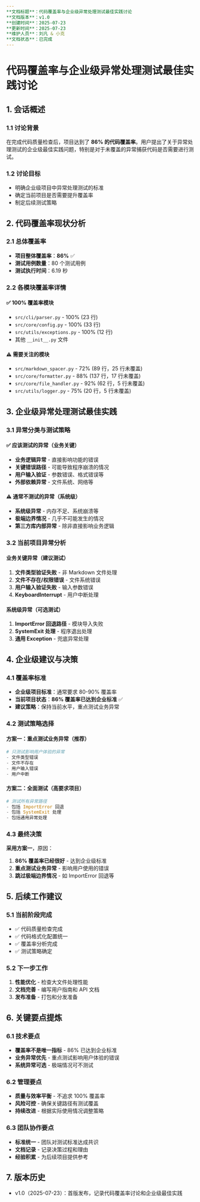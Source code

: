 ```yaml
---
**文档标题**：代码覆盖率与企业级异常处理测试最佳实践讨论
**文档版本**：v1.0
**创建时间**：2025-07-23
**更新时间**：2025-07-23
**维护人员**：刘凡 & 小克
**文档状态**：已完成
---
```


# 代码覆盖率与企业级异常处理测试最佳实践讨论

## 1. 会话概述

### 1.1 讨论背景

在完成代码质量检查后，项目达到了 **86% 的代码覆盖率**。用户提出了关于异常处理测试的企业级最佳实践问题，特别是对于未覆盖的异常捕获代码是否需要进行测试。

### 1.2 讨论目标

- 明确企业级项目中异常处理测试的标准
- 确定当前项目是否需要提升覆盖率
- 制定后续测试策略

## 2. 代码覆盖率现状分析

### 2.1 总体覆盖率

- **项目整体覆盖率**：**86%** ✅
- **测试用例数量**：80 个测试用例
- **测试执行时间**：6.19 秒

### 2.2 各模块覆盖率详情

#### ✅ **100% 覆盖率模块**

- `src/cli/parser.py` - 100% (23 行)
- `src/core/config.py` - 100% (33 行)
- `src/utils/exceptions.py` - 100% (12 行)
- 其他 `__init__.py` 文件

#### ⚠️ **需要关注的模块**

- `src/markdown_spacer.py` - 72% (89 行，25 行未覆盖)
- `src/core/formatter.py` - 88% (137 行，17 行未覆盖)
- `src/core/file_handler.py` - 92% (62 行，5 行未覆盖)
- `src/utils/logger.py` - 75% (20 行，5 行未覆盖)

## 3. 企业级异常处理测试最佳实践

### 3.1 异常分类与测试策略

#### ✅ **应该测试的异常**（业务关键）

- **业务逻辑异常** - 直接影响功能的错误
- **关键错误路径** - 可能导致程序崩溃的情况
- **用户输入验证** - 参数错误、格式错误等
- **外部依赖异常** - 文件系统、网络等

#### ⚠️ **通常不测试的异常**（系统级）

- **系统级异常** - 内存不足、系统崩溃等
- **极端边界情况** - 几乎不可能发生的情况
- **第三方库内部异常** - 除非直接影响业务逻辑

### 3.2 当前项目异常分析

#### **业务关键异常**（建议测试）

1. **文件类型验证失败** - 非 Markdown 文件处理
2. **文件不存在/权限错误** - 文件系统错误
3. **用户输入验证失败** - 输入参数错误
4. **KeyboardInterrupt** - 用户中断处理

#### **系统级异常**（可选测试）

1. **ImportError 回退路径** - 模块导入失败
2. **SystemExit 处理** - 程序退出处理
3. **通用 Exception** - 兜底异常处理

## 4. 企业级建议与决策

### 4.1 覆盖率标准

- **企业级项目标准**：通常要求 80-90% 覆盖率
- **当前项目状态**：**86% 覆盖率已达到企业标准** ✅
- **建议策略**：保持当前水平，重点测试业务异常

### 4.2 测试策略选择

#### **方案一：重点测试业务异常**（推荐）

```python
# 只测试影响用户体验的异常
- 文件类型错误
- 文件不存在
- 用户输入错误
- 用户中断
```

#### **方案二：全面测试**（高要求项目）

```python
# 测试所有异常路径
- 包括 ImportError 回退
- 包括 SystemExit 处理
- 包括通用异常处理
```

### 4.3 最终决策

**采用方案一**，原因：

1. **86% 覆盖率已经很好** - 达到企业级标准
2. **重点测试业务异常** - 影响用户使用的错误
3. **跳过极端边界情况** - 如 ImportError 回退等

## 5. 后续工作建议

### 5.1 当前阶段完成

- ✅ 代码质量检查完成
- ✅ 代码格式化配置统一
- ✅ 覆盖率分析完成
- ✅ 测试策略确定

### 5.2 下一步工作

1. **性能优化** - 检查大文件处理性能
2. **文档完善** - 编写用户指南和 API 文档
3. **发布准备** - 打包和分发准备

## 6. 关键要点提炼

### 6.1 技术要点

- **覆盖率不是唯一指标** - 86% 已达到企业标准
- **业务异常优先** - 重点测试影响用户体验的错误
- **系统异常可选** - 极端情况可不测试

### 6.2 管理要点

- **质量与效率平衡** - 不追求 100% 覆盖率
- **风险可控** - 确保关键路径有测试覆盖
- **持续改进** - 根据实际使用情况调整策略

### 6.3 团队协作要点

- **标准统一** - 团队对测试标准达成共识
- **文档记录** - 记录决策过程和理由
- **经验积累** - 为后续项目提供参考

## 7. 版本历史

- v1.0（2025-07-23）：首版发布，记录代码覆盖率讨论和企业级最佳实践

